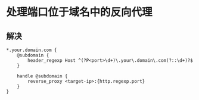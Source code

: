 # 处理端口位于域名中的反向代理

## 解决
```Caddyfile
*.your.domain.com {
    @subdomain {
        header_regexp Host ^(?P<port>\d+)\.your\.domain\.com(?::\d+)?$
    }
    
    handle @subdomain {
        reverse_proxy <target-ip>:{http.regexp.port}
    }
}
```

